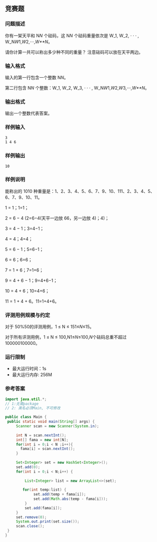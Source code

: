 ## 竞赛题

### 问题描述

你有一架天平和 N*N* 个砝码，这 N*N* 个砝码重量依次是 W_1, W_2, · · · , W_N*W*1,*W*2,⋅⋅⋅,*W**N*。

请你计算一共可以称出多少种不同的重量？ 注意砝码可以放在天平两边。

### 输入格式

输入的第一行包含一个整数 N*N*。

第二行包含 N*N* 个整数：W_1, W_2, W_3, · · · , W_N*W*1,*W*2,*W*3,⋅⋅⋅,*W**N*。

### 输出格式

输出一个整数代表答案。

### 样例输入

```txt
3
1 4 6
```

### 样例输出

```txt
10
```

### 样例说明

能称出的 1010 种重量是：1、2、3、4、5、6、7、9、10、111、2、3、4、5、6、7、9、10、11。

1 = 1；1=1；

2 = 6 − 4 (2=6−4(天平一边放 66，另一边放 4)；4)；

3 = 4 − 1；3=4−1；

4 = 4；4=4；

5 = 6 − 1；5=6−1；

6 = 6；6=6；

7 = 1 + 6；7=1+6；

9 = 4 + 6 − 1；9=4+6−1；

10 = 4 + 6；10=4+6；

11 = 1 + 4 + 6。11=1+4+6。

### 评测用例规模与约定

对于 50%50的评测用例，1 ≤ N ≤ 151≤*N*≤15。

对于所有评测用例，1 ≤ N ≤ 100,N1≤*N*≤100,*N*个砝码总重不超过 100000100000。

### 运行限制

- 最大运行时间：1s
- 最大运行内存: 256M

### 参考答案

```java
import java.util.*;
// 1:无需package
// 2: 类名必须Main, 不可修改

public class Main {
 public static void main(String[] args) {
     Scanner scan = new Scanner(System.in);
     
     int N = scan.nextInt();
     int[] fama = new int[N];
     for(int i = 0;i < N ;i++){
       fama[i] = scan.nextInt();
     }
     
     Set<Integer> set = new HashSet<Integer>();
     set.add(0);
     for(int i = 0;i < N;i++) {
    	 
    	 List<Integer> list = new ArrayList<>(set);
    	 
    	for(int temp:list) {
    		 set.add(temp + fama[i]);
    		 set.add(Math.abs(temp - fama[i]));
    	 }
    	 set.add(fama[i]);
     }
     set.remove(0);
     System.out.print(set.size());
     scan.close();
 }
}
```

